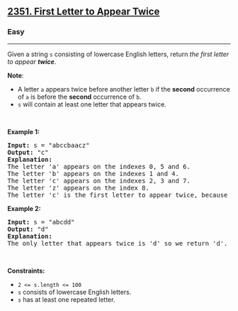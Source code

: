 <h2><a href="https://leetcode.com/problems/first-letter-to-appear-twice/">2351. First Letter to Appear Twice</a></h2><h3>Easy</h3><hr><div bis_skin_checked="1"><p>Given a string <code>s</code> consisting of lowercase English letters, return <em>the first letter to appear <strong>twice</strong></em>.</p>

<p><strong>Note</strong>:</p>

<ul>
	<li>A letter <code>a</code> appears twice before another letter <code>b</code> if the <strong>second</strong> occurrence of <code>a</code> is before the <strong>second</strong> occurrence of <code>b</code>.</li>
	<li><code>s</code> will contain at least one letter that appears twice.</li>
</ul>

<p>&nbsp;</p>
<p><strong>Example 1:</strong></p>

<pre><strong>Input:</strong> s = "abccbaacz"
<strong>Output:</strong> "c"
<strong>Explanation:</strong>
The letter 'a' appears on the indexes 0, 5 and 6.
The letter 'b' appears on the indexes 1 and 4.
The letter 'c' appears on the indexes 2, 3 and 7.
The letter 'z' appears on the index 8.
The letter 'c' is the first letter to appear twice, because out of all the letters the index of its second occurrence is the smallest.
</pre>

<p><strong>Example 2:</strong></p>

<pre><strong>Input:</strong> s = "abcdd"
<strong>Output:</strong> "d"
<strong>Explanation:</strong>
The only letter that appears twice is 'd' so we return 'd'.
</pre>

<p>&nbsp;</p>
<p><strong>Constraints:</strong></p>

<ul>
	<li><code>2 &lt;= s.length &lt;= 100</code></li>
	<li><code>s</code> consists of lowercase English letters.</li>
	<li><code>s</code> has at least one repeated letter.</li>
</ul>
</div>